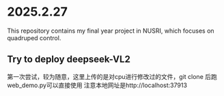# 2025.2.27
This repository contains my final year project in NUSRI, which focuses on quadruped control.
## Try to deploy deepseek-VL2
第一次尝试，较为随意，这里上传的是对cpu进行修改过的文件，git clone 后跑web_demo.py可以直接使用
注意本地网址是http://localhost:37913
